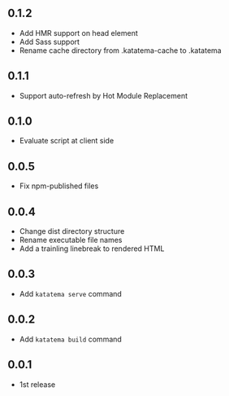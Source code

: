 ## 0.1.2

- Add HMR support on head element
- Add Sass support
- Rename cache directory from .katatema-cache to .katatema

## 0.1.1

- Support auto-refresh by Hot Module Replacement

## 0.1.0

- Evaluate script at client side

## 0.0.5

- Fix npm-published files

## 0.0.4

- Change dist directory structure
- Rename executable file names
- Add a trainling linebreak to rendered HTML

## 0.0.3

- Add `katatema serve` command

## 0.0.2

- Add `katatema build` command

## 0.0.1

- 1st release
